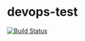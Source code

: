 # devops-test
[![Build Status](https://travis-ci.com/amerej/devops-test.svg?branch=master)](https://travis-ci.com/amerej/devops-test)
